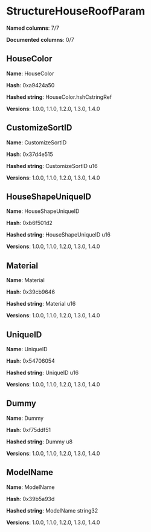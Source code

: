 # StructureHouseRoofParam
**Named columns**: 7/7

**Documented columns**: 0/7

## HouseColor

**Name**: HouseColor

**Hash**: 0xa9424a50

**Hashed string**: HouseColor.hshCstringRef

**Versions**: 1.0.0, 1.1.0, 1.2.0, 1.3.0, 1.4.0

## CustomizeSortID

**Name**: CustomizeSortID

**Hash**: 0x37d4e515

**Hashed string**: CustomizeSortID u16

**Versions**: 1.0.0, 1.1.0, 1.2.0, 1.3.0, 1.4.0

## HouseShapeUniqueID

**Name**: HouseShapeUniqueID

**Hash**: 0xb6f501d2

**Hashed string**: HouseShapeUniqueID u16

**Versions**: 1.0.0, 1.1.0, 1.2.0, 1.3.0, 1.4.0

## Material

**Name**: Material

**Hash**: 0x39cb9646

**Hashed string**: Material u16

**Versions**: 1.0.0, 1.1.0, 1.2.0, 1.3.0, 1.4.0

## UniqueID

**Name**: UniqueID

**Hash**: 0x54706054

**Hashed string**: UniqueID u16

**Versions**: 1.0.0, 1.1.0, 1.2.0, 1.3.0, 1.4.0

## Dummy

**Name**: Dummy

**Hash**: 0xf75ddf51

**Hashed string**: Dummy u8

**Versions**: 1.0.0, 1.1.0, 1.2.0, 1.3.0, 1.4.0

## ModelName

**Name**: ModelName

**Hash**: 0x39b5a93d

**Hashed string**: ModelName string32

**Versions**: 1.0.0, 1.1.0, 1.2.0, 1.3.0, 1.4.0

